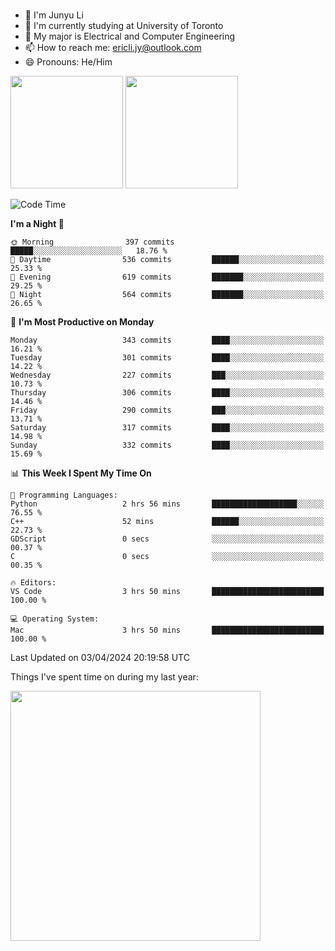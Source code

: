### 
- 👨 I'm Junyu Li
- 📖 I'm currently studying at University of Toronto
- 🌱 My major is Electrical and Computer Engineering
- 📫 How to reach me: ericli.jy@outlook.com
- 😄 Pronouns: He/Him

<p align="left">  
  <img height="180em" src="https://github-readme-stats-sigma-five-48.vercel.app/api?username=ericjyli&theme=tokyonight&show_icons=true&count_private=true&include_orgs=true" />
  <img height="180em" src="https://github-readme-stats-sigma-five-48.vercel.app/api/top-langs/?username=ericjyli&theme=tokyonight&count_private=true&include_orgs=true&include_orgs=true&layout=compact" />
</p>

<!--START_SECTION:waka-->
![Code Time](http://img.shields.io/badge/Code%20Time-474%20hrs%2042%20mins-blue)

**I'm a Night 🦉** 

```text
🌞 Morning                397 commits         █████░░░░░░░░░░░░░░░░░░░░   18.76 % 
🌆 Daytime                536 commits         ██████░░░░░░░░░░░░░░░░░░░   25.33 % 
🌃 Evening                619 commits         ███████░░░░░░░░░░░░░░░░░░   29.25 % 
🌙 Night                  564 commits         ███████░░░░░░░░░░░░░░░░░░   26.65 % 
```
📅 **I'm Most Productive on Monday** 

```text
Monday                   343 commits         ████░░░░░░░░░░░░░░░░░░░░░   16.21 % 
Tuesday                  301 commits         ████░░░░░░░░░░░░░░░░░░░░░   14.22 % 
Wednesday                227 commits         ███░░░░░░░░░░░░░░░░░░░░░░   10.73 % 
Thursday                 306 commits         ████░░░░░░░░░░░░░░░░░░░░░   14.46 % 
Friday                   290 commits         ███░░░░░░░░░░░░░░░░░░░░░░   13.71 % 
Saturday                 317 commits         ████░░░░░░░░░░░░░░░░░░░░░   14.98 % 
Sunday                   332 commits         ████░░░░░░░░░░░░░░░░░░░░░   15.69 % 
```


📊 **This Week I Spent My Time On** 

```text
💬 Programming Languages: 
Python                   2 hrs 56 mins       ███████████████████░░░░░░   76.55 % 
C++                      52 mins             ██████░░░░░░░░░░░░░░░░░░░   22.73 % 
GDScript                 0 secs              ░░░░░░░░░░░░░░░░░░░░░░░░░   00.37 % 
C                        0 secs              ░░░░░░░░░░░░░░░░░░░░░░░░░   00.35 % 

🔥 Editors: 
VS Code                  3 hrs 50 mins       █████████████████████████   100.00 % 

💻 Operating System: 
Mac                      3 hrs 50 mins       █████████████████████████   100.00 % 
```


 Last Updated on 03/04/2024 20:19:58 UTC
<!--END_SECTION:waka-->

<p> Things I've spent time on during my last year: </p>
<img height="400em" src="https://github-readme-stats-git-master-ericjyli.vercel.app/api/wakatime?username=ericjyli&layout=compact&theme=tokyonight" />

<!--
Here are some ideas to get you started:

- 🔭 I’m currently working on ...
- 🌱 I’m currently learning ...
- 👯 I’m looking to collaborate on ...
- 🤔 I’m looking for help with ...
- 💬 Ask me about ...
- 📫 How to reach me: ...
- 😄 Pronouns: ...
- ⚡ Fun fact: ...
-->
